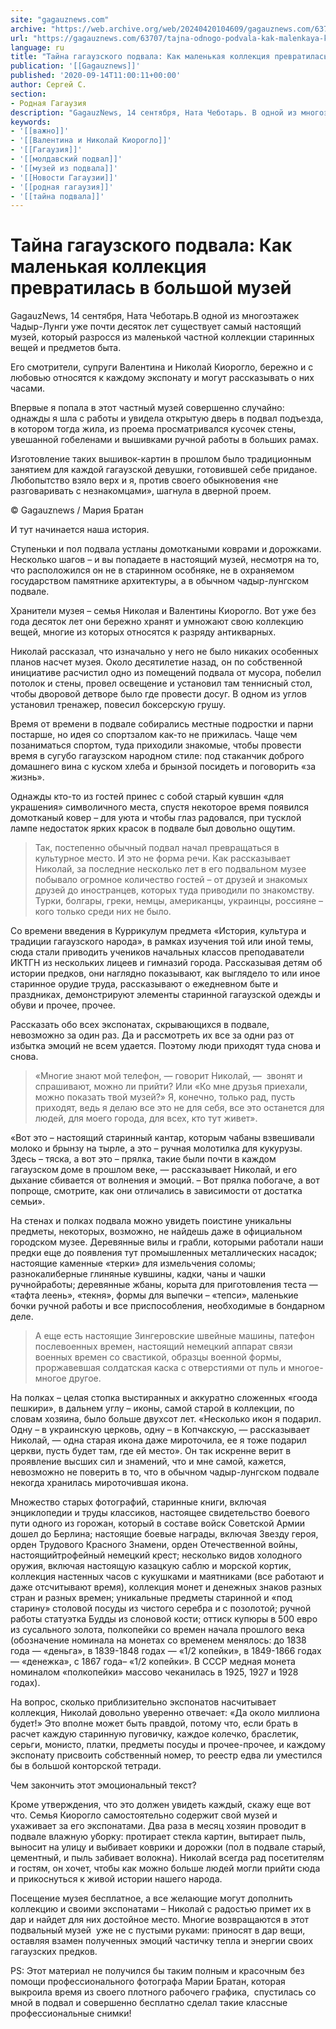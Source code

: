 ```yaml
---
site: "gagauznews.com"
archive: "https://web.archive.org/web/20240420104609/gagauznews.com/63707/tajna-odnogo-podvala-kak-malenkaya-kollektsiya-prevratilas-v-nastoyashhij-muzej.html"
url: "https://gagauznews.com/63707/tajna-odnogo-podvala-kak-malenkaya-kollektsiya-prevratilas-v-nastoyashhij-muzej.html"
language: ru
title: "Тайна гагаузского подвала: Как маленькая коллекция превратилась в большой музей"
publication: '[[Gagauznews]]'
published: '2020-09-14T11:00:11+00:00'
author: Сергей С.
section:
- Родная Гагаузия
description: "GagauzNews, 14 сентября, Ната Чеботарь. В одной из многоэтажек Чадыр-Лунги уже почти десяток лет существует самый настоящий музей, который разросся из маленькой частной коллекции старинных вещей и предметов быта. Его смотрители, супруги Валентина и Николай Киорогло, бережно и с любовью относятся к каждому экспонату и могут рассказывать о них часами. Впервые я попала в этот частный музей совершенно случайно: однажды я шла с работы и увидела открытую дверь в подвал подъезда, в котором тогда жила, из проема просматривался кусочек стены, увешанной гобеленами и вышивками ручной работы в больших рамах. Изготовление таких вышивок-картин в прошлом было традиционным занятием для каждой гагаузской […]"
keywords:
- '[[важно]]'
- '[[Валентина и Николай Киорогло]]'
- '[[Гагаузия]]'
- '[[молдавский подвал]]'
- '[[музей из подвала]]'
- '[[Новости Гагаузии]]'
- '[[родная гагаузия]]'
- '[[тайна подвала]]'
---
```


# Тайна гагаузского подвала: Как маленькая коллекция превратилась в большой музей

GagauzNews, 14 сентября, Ната Чеботарь.В одной из многоэтажек Чадыр-Лунги уже почти десяток лет существует самый настоящий музей, который разросся из маленькой частной коллекции старинных вещей и предметов быта.

Его смотрители, супруги Валентина и Николай Киорогло, бережно и с любовью относятся к каждому экспонату и могут рассказывать о них часами.

Впервые я попала в этот частный музей совершенно случайно: однажды я шла с работы и увидела открытую дверь в подвал подъезда, в котором тогда жила, из проема просматривался кусочек стены, увешанной гобеленами и вышивками ручной работы в больших рамах.

Изготовление таких вышивок-картин в прошлом было традиционным занятием для каждой гагаузской девушки, готовившей себе приданое. Любопытство взяло верх и я, против своего обыкновения «не разговаривать с незнакомцами», шагнула в дверной проем.

© Gagauznews / Мария Братан

И тут начинается наша история.

Ступеньки и пол подвала устланы домоткаными коврами и дорожками. Несколько шагов – и вы попадаете в настоящий музей, несмотря на то, что расположился он не в старинном особняке, не в охраняемом государством памятнике архитектуры, а в обычном чадыр-лунгском подвале.

Хранители музея – семья Николая и Валентины Киорогло. Вот уже без года десяток лет они бережно хранят и умножают свою коллекцию вещей, многие из которых относятся к разряду антикварных.

Николай рассказал, что изначально у него не было никаких особенных планов насчет музея. Около десятилетие назад, он по собственной инициативе расчистил одно из помещений подвала от мусора, побелил потолок и стены, провел освещение и установил там теннисный стол, чтобы дворовой детворе было где провести досуг. В одном из углов установил тренажер, повесил боксерскую грушу.

Время от времени в подвале собирались местные подростки и парни постарше, но идея со спортзалом как-то не прижилась. Чаще чем позаниматься спортом, туда приходили знакомые, чтобы провести время в сугубо гагаузском народном стиле: под стаканчик доброго домашнего вина с куском хлеба и брынзой посидеть и поговорить «за жизнь».

Однажды кто-то из гостей принес с собой старый кувшин «для украшения» символичного места, спустя некоторое время появился домотканый ковер – для уюта и чтобы глаз радовался, при тусклой лампе недостаток ярких красок в подвале был довольно ощутим.

> Так, постепенно обычный подвал начал превращаться в культурное место. И это не форма речи. Как рассказывает Николай, за последние несколько лет в его подвальном музее побывало огромное количество гостей – от друзей и знакомых друзей до иностранцев, которых туда приводили по знакомству. Турки, болгары, греки, немцы, американцы, украинцы, россияне – кого только среди них не было.

Со времени введения в Куррикулум предмета «История, культура и традиции гагаузского народа», в рамках изучения той или иной темы, сюда стали приводить учеников начальных классов преподаватели ИКТГН из нескольких лицеев и гимназий города. Рассказывая детям об истории предков, они наглядно показывают, как выглядело то или иное старинное орудие труда, рассказывают о ежедневном быте и праздниках, демонстрируют элементы старинной гагаузской одежды и обуви и прочее, прочее.

Рассказать обо всех экспонатах, скрывающихся в подвале, невозможно за один раз. Да и рассмотреть их все за одни раз от избытка эмоций не всем удается. Поэтому люди приходят туда снова и снова.

> «Многие знают мой телефон, — говорит Николай, —  звонят и спрашивают, можно ли прийти? Или «Ко мне друзья приехали, можно показать твой музей?» Я, конечно, только рад, пусть приходят, ведь я делаю все это не для себя, все это останется для людей, для моего города, для всех, кто тут живет».

«Вот это – настоящий старинный кантар, которым чабаны взвешивали молоко и брынзу на тырле, а это – ручная молотилка для кукурузы. Здесь – тяска, а вот это – прялка, такие были почти в каждом гагаузском доме в прошлом веке, — рассказывает Николай, и его дыхание сбивается от волнения и эмоций. – Вот прялка побогаче, а вот попроще, смотрите, как они отличались в зависимости от достатка семьи».

На стенах и полках подвала можно увидеть поистине уникальны предметы, некоторых, возможно, не найдешь даже в официальном городском музее. Деревянные вилы и грабли, которыми работали наши предки еще до появления тут промышленных металлических насадок; настоящие каменные «терки» для измельчения соломы; разнокалиберные глиняные кувшины, кадки, чаны и чашки ручнойработы; деревянные жбаны, корыта для приготовления теста — «тафта леень», «текня», формы для выпечки – «тепси», маленькие бочки ручной работы и все приспособления, необходимые в бондарном деле.

> А еще есть настоящие Зингеровские швейные машины, патефон послевоенных времен, настоящий немецкий аппарат связи военных времен со свастикой, образцы военной формы, проржавевшая солдатская каска с отверстиями от пуль и многое-многое другое.

На полках – целая стопка выстиранных и аккуратно сложенных «гоода пешкири», в дальнем углу – иконы, самой старой в коллекции, по словам хозяина, было больше двухсот лет. «Несколько икон я подарил. Одну – в украинскую церковь, одну – в Копчакскую, — рассказывает Николай, — одна старая икона даже мироточила, ее я тоже подарил церкви, пусть будет там, где ей место». Он так искренне верит в проявление высших сил и знамений, что и мне самой, кажется, невозможно не поверить в то, что в обычном чадыр-лунгском подвале некогда хранилась мироточившая икона.

Множество старых фотографий, старинные книги, включая энциклопедии и труды классиков, настоящее свидетельство боевого пути одного из горожан, который в составе войск Советской Армии дошел до Берлина; настоящие боевые награды, включая Звезду героя, орден Трудового Красного Знамени, орден Отечественной войны, настоящийтрофейный немецкий крест; несколько видов холодного оружия, включая настоящую казацкую саблю и морской кортик, коллекция настенных часов с кукушками и маятниками (все работают и даже отсчитывают время), коллекция монет и денежных знаков разных стран и разных времен; уникальные предметы старинной и «под старину» столовой посуды из чистого серебра и с позолотой; ручной работы статуэтка Будды из слоновой кости; оттиск купюры в 500 евро из сусального золота, полкопейки со времен начала прошлого века (обозначение номинала на монетах со временем менялось: до 1838 года — «деньга», в 1839-1848 годах — «1/2 копейки», в 1849-1866 годах — «денежка», с 1867 года– «1/2 копейки». В СССР медная монета номиналом «полкопейки» массово чеканилась в 1925, 1927 и 1928 годах).

На вопрос, сколько приблизительно экспонатов насчитывает коллекция, Николай довольно уверенно отвечает: «Да около миллиона будет!» Это вполне может быть правдой, потому что, если брать в расчет каждую старинную пуговичку, каждое колечко, браслетик, серьги, монисто, платки, предметы посуды и прочее-прочее, и каждому экспонату присвоить собственный номер, то реестр едва ли уместился бы в большой конторской тетради.

Чем закончить этот эмоциональный текст?

Кроме утверждения, что это должен увидеть каждый, скажу еще вот что. Семья Киорогло самостоятельно содержит свой музей и ухаживает за его экспонатами. Два раза в месяц хозяин проводит в подвале влажную уборку: протирает стекла картин, вытирает пыль, выносит на улицу и выбивает коврики и дорожки (пол в подвале старый, цементный, и пыль забивает волокна). Николай всегда рад посетителям и гостям, он хочет, чтобы как можно больше людей могли прийти сюда и прикоснуться к живой истории нашего народа.

Посещение музея бесплатное, а все желающие могут дополнить коллекцию и своими экспонатами – Николай с радостью примет их в дар и найдет для них достойное место. Многие возвращаются в этот подвальный музей  уже не с пустыми руками: приносят в дар вещи, оставляя взамен полученных эмоций частичку тепла и энергии своих гагаузских предков.

PS: Этот материал не получился бы таким полным и красочным без помощи профессионального фотографа Марии Братан, которая выкроила время из своего плотного рабочего графика,  спустилась со мной в подвал и совершенно бесплатно сделал такие классные профессиональные снимки!